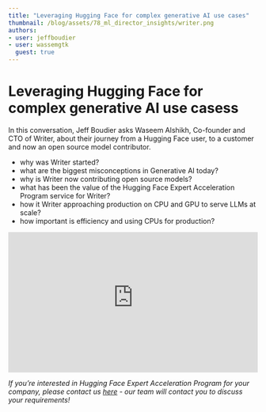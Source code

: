 ```yaml
---
title: "Leveraging Hugging Face for complex generative AI use cases"
thumbnail: /blog/assets/78_ml_director_insights/writer.png
authors:
- user: jeffboudier
- user: wassemgtk
  guest: true
---
```


<h1>Leveraging Hugging Face for complex generative AI use casess</h1>


In this conversation, Jeff Boudier asks Waseem Alshikh, Co-founder and CTO of Writer, about their journey from a Hugging Face user, to a customer and now an open source model contributor.

- why was Writer started?
- what are the biggest misconceptions in Generative AI today?
- why is Writer now contributing open source models?
- what has been the value of the Hugging Face Expert Acceleration Program service for Writer?
- how it Writer approaching production on CPU and GPU to serve LLMs at scale?
- how important is efficiency and using CPUs for production?

<iframe width="100%" style="aspect-ratio: 16 / 9;" src="https://www.youtube-nocookie.com/embed/t8Ek1aOtaQw" title="YouTube video player" frameborder="0" allow="accelerometer; autoplay; clipboard-write; encrypted-media; gyroscope; picture-in-picture" allowfullscreen></iframe>


_If you’re interested in Hugging Face Expert Acceleration Program for your company, please contact us [here](https://huggingface.co/support#form) - our team will contact you to discuss your requirements!_
